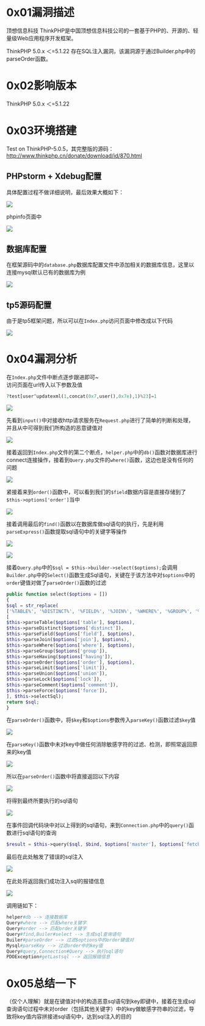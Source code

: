 0x01漏洞描述
========

顶想信息科技 ThinkPHP是中国顶想信息科技公司的一套基于PHP的、开源的、轻量级Web应用程序开发框架。

ThinkPHP 5.0.x ＜=5.1.22 存在SQL注入漏洞，该漏洞源于通过Builder.php中的parseOrder函数。

0x02影响版本
========

ThinkPHP 5.0.x ＜=5.1.22

0x03环境搭建
========

Test on ThinkPHP-5.0.5，其完整版的源码：<http://www.thinkphp.cn/donate/download/id/870.html>

PHPstorm + Xdebug配置
-------------------

具体配置过程不做详细说明，最后效果大概如下：

![](https://shs3.b.qianxin.com/attack_forum/2022/02/attach-4df1b4fbe607c7567cb1b6cdda6ae4108911c866.png)

phpinfo页面中

![](https://shs3.b.qianxin.com/attack_forum/2022/02/attach-d0f0114d95da8b202024e62e1301276bb7fa6aad.png)

数据库配置
-----

在框架源码中的`database.php`数据库配置文件中添加相关的数据库信息，这里以连接mysql默认已有的数据库为例

![](https://shs3.b.qianxin.com/attack_forum/2022/02/attach-da90e4cb3ca4079d1465db94877850ff40828c24.png)

tp5源码配置
-------

由于是tp5框架问题，所以可以在`Index.php`访问页面中修改成以下代码

![](https://shs3.b.qianxin.com/attack_forum/2022/02/attach-114a92f1441403c60e82619465662a378b5fa38f.png)

0x04漏洞分析
========

在`Index.php`文件中断点逐步跟进即可~  
访问页面在url传入以下参数及值

```php
?test[user^updatexml(1,concat(0x7,user(),0x7e),1)%23]=1
```

![](https://shs3.b.qianxin.com/attack_forum/2022/02/attach-39b54b0562e3c6ff5625c67d7233a3455f3841fb.png)

先看到`input()`中对接收http请求服务在`Request.php`进行了简单的判断和处理，并且从中可得到我们所构造的恶意键值对

![](https://shs3.b.qianxin.com/attack_forum/2022/02/attach-9aea895965370904072d908e921e21ca044c632d.png)

接着返回到`Index.php`文件的第二个断点，`helper.php`中的`db()`函数对数据库进行connect连接操作，接着到`Query.php`文件的`where()`函数，这边也是没有任何的问题

![](https://shs3.b.qianxin.com/attack_forum/2022/02/attach-662ae061f9b03b1c9a8c5fb6511907fbb5bdd7e7.png)

紧接着来到`order()`函数中，可以看到我们的`$field`数据内容是直接存储到了`$this->options['order']`当中

![](https://shs3.b.qianxin.com/attack_forum/2022/02/attach-f8c26ae8bb723165e02ff4314aaa58f612c6db9b.png)

接着调用最后的`find()`函数以在数据库做sql语句的执行，先是利用`parseExpress()`函数提取sql语句中的关键字等操作

![](https://shs3.b.qianxin.com/attack_forum/2022/02/attach-a8a1f06d97766b1f4702b2db715043a523de0411.png)

![](https://shs3.b.qianxin.com/attack_forum/2022/02/attach-91eba05dee494b5847e71a64be3cd2ddec243c29.png)

接着`Query.php`中的`$sql = $this->builder->select($options);`会调用`Builder.php`中的`Select()`函数生成Sql语句，关键在于该方法中对`$options`中的`order`键值对做了`parseOrder()`函数的过滤

```php
public function select($options = [])
{
$sql = str_replace(
['%TABLE%', '%DISTINCT%', '%FIELD%', '%JOIN%', '%WHERE%', '%GROUP%', '%HAVING%', '%ORDER%', '%LIMIT%', '%UNION%', '%LOCK%', '%COMMENT%', '%FORCE%'],
[
$this->parseTable($options['table'], $options),
$this->parseDistinct($options['distinct']),
$this->parseField($options['field'], $options),
$this->parseJoin($options['join'], $options),
$this->parseWhere($options['where'], $options),
$this->parseGroup($options['group']),
$this->parseHaving($options['having']),
$this->parseOrder($options['order'], $options),
$this->parseLimit($options['limit']),
$this->parseUnion($options['union']),
$this->parseLock($options['lock']),
$this->parseComment($options['comment']),
$this->parseForce($options['force']),
], $this->selectSql);
return $sql;
}
```

在`parseOrder()`函数中，将`$key`和`$options`参数传入`parseKey()`函数过滤`$key`值

![](https://shs3.b.qianxin.com/attack_forum/2022/02/attach-dbd671a05a54d4d2925ac8c809e3af5dc13bcce7.png)

在`parseKey()`函数中未对key中做任何消除敏感字符的过滤、检测，即照常返回原来的key值

![](https://shs3.b.qianxin.com/attack_forum/2022/02/attach-fac9af17a85bab2106aedc6ded74236a7b50a5a9.png)

所以在`parseOrder()`函数中将直接返回以下内容

![](https://shs3.b.qianxin.com/attack_forum/2022/02/attach-75f079acb65401b6ad9b2d9d7fef12cf7e22c8f2.png)

将得到最终所要执行的sql语句

![](https://shs3.b.qianxin.com/attack_forum/2022/02/attach-5d2fa87e8bf1dff1a6e9ce08c232f50fc91e8faa.png)

在事件回调代码块中对以上得到的sql语句，来到`Connection.php`中的`query()`函数进行sql语句的查询

```php
$result = $this->query($sql, $bind, $options['master'], $options['fetch_pdo']);
```

最后在此处触发了错误的sql注入

![](https://shs3.b.qianxin.com/attack_forum/2022/02/attach-a21a482171baf2db617e16a506689d4f384fc616.png)

在此处将返回我们成功注入sql的报错信息

![](https://shs3.b.qianxin.com/attack_forum/2022/02/attach-8725f5d2cd9e4646f8e2a3d1ceaca42895a3fcf8.png)

调用链如下：

```php
helper#db --> 连接数据库
Query#where --> 匹配where关键字
Query#order --> 匹配order关键字
Query#find,Builer#select --> 生成sql查询语句
Builer#parseOrder --> 过滤$options中的order键值对
Mysql#parseKey --> 过滤order中的key值
Query#query,Connection#Query --> 执行sql语句
PDOException#getLastsql --> 返回报错信息
```

0x05总结一下
========

（仅个人理解）就是在键值对中的构造恶意sql语句到key即键中，接着在生成sql查询语句过程中未对order（包括其他关键字）中的key做敏感字符串的过滤，导致将key值内容拼接进sql语句中，达到sql注入的目的